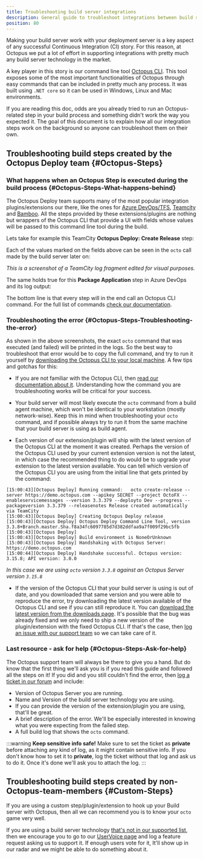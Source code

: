 ```yaml
---
title: Troubleshooting build server integrations
description: General guide to troubleshoot integrations between build servers such as TeamCity or Azure DevOps with Octopus Deploy
position: 80
---
```


Making your build server work with your deployment server is a key aspect of any successful Continuous Integration (CI) story. For this reason, at Octopus we put a lot of effort in supporting integrations with pretty much any build server technology in the market.

A key player in this story is our command line tool [Octopus CLI](/docs/octopus-rest-api/octopus-cli/index.md). This tool exposes some of the most important functionalities of Octopus through easy commands that can be included in pretty much any process. It was built using `.NET core` so it can be used in Windows, Linux and Mac environments.

If you are reading this doc, odds are you already tried to run an Octopus-related step in your build process and something didn't work the way you expected it. The goal of this document is to explain how all our integration steps work on the background so anyone can troubleshoot them on their own.

## Troubleshooting build steps created by the Octopus Deploy team {#Octopus-Steps}

### What happens when an Octopus Step is executed during the build process {#Octopus-Steps-What-happens-behind}

The Octopus Deploy team supports many of the most popular integration plugins/extensions our there, like the ones for [Azure DevOps/TFS](/docs/packaging-applications/build-servers/tfs-azure-devops/index.md), [Teamcity](/docs/packaging-applications/build-servers/teamcity.md) and [Bamboo](/docs/packaging-applications/build-servers/bamboo.md). All the steps provided by these extensions/plugins are nothing but wrappers of the Octopus CLI that provide a UI with fields whose values will be passed to this command line tool during the build.

Lets take for example this TeamCity **Octopus Deploy: Create Release** step:


Each of the values marked on the fields above can be seen in the `octo` call made by the build server later on:


*This is a screenshot of a TeamCity log fragment edited for visual purposes.*

The same holds true for this **Package Application** step in Azure DevOps and its log output:




The bottom line is that every step will in the end call an Octopus CLI command. For the full list of commands [check our documentation](/docs/octopus-rest-api/octopus-cli/index.md).

### Troubleshooting the error {#Octopus-Steps-Troubleshooting-the-error}

As shown in the above screenshots, the exact `octo` command that was executed (and failed) will be printed in the logs. So the best way to troubleshoot that error would be to copy the full command, and try to run it yourself by [downloading the Octopus CLI to your local machine](https://octopus.com/downloads). A few tips and gotchas for this:

- If you are not familiar with the Octopus CLI, then [read our documentation about it](/docs/octopus-rest-api/octopus-cli/index.md). Understanding how the command you are troubleshooting works will be critical for your success.

- Your build server will most likely execute the `octo` command from a build agent machine, which won't be identical to your workstation (mostly network-wise). Keep this in mind when troubleshooting your `octo` command, and if possible always try to run it from the same machine that your build server is using as build agent.

- Each version of our extension/plugin will ship with the latest version of the Octopus CLI at the moment it was created. Perhaps the version of the Octopus CLI used by your current extension version is not the latest, in which case the recommended thing to do would be to upgrade your extension to the latest version available. You can tell which version of the Octopus CLI you are using from the initial line that gets printed by the command:

```
[15:00:43][Octopus Deploy] Running command:   octo create-release --server https://demo.octopus.com --apikey SECRET --project OctoFX --enableservicemessages --version 3.3.379 --deployto Dev --progress --packageversion 3.3.379 --releasenotes Release created automatically via TeamCity
[15:00:43][Octopus Deploy] Creating Octopus Deploy release
[15:00:43][Octopus Deploy] Octopus Deploy Command Line Tool, version 3.3.8+Branch.master.Sha.f8a34fc6097785d7d382ddfaa9a7f009f29bc5fb
[15:00:43][Octopus Deploy]
[15:00:43][Octopus Deploy] Build environment is NoneOrUnknown
[15:00:43][Octopus Deploy] Handshaking with Octopus Server: https://demo.octopus.com
[15:00:44][Octopus Deploy] Handshake successful. Octopus version: 3.15.8; API version: 3.0.0
```
*In this case we are using `octo` version `3.3.8` against an Octopus Server version `3.15.8`*

- If the version of the Octopus CLI that your build server is using is out of date, and you downloaded that same version and you were able to reproduce the error, try downloading the latest version available of the Octopus CLI and see if you can still reproduce it. You can [download the latest version from the downloads page](https://octopus.com/downloads). It's possible that the bug was already fixed and we only need to ship a new version of the plugin/extension with the fixed Octopus CLI. If that's the case, then [log an issue with our support team](https://octopus.com/support) so we can take care of it.

### Last resource - ask for help {#Octopus-Steps-Ask-for-help}

The Octopus support team will always be there to give you a hand. But do know that the first thing we'll ask you is if you read this guide and followed all the steps on it! If you did and you still couldn't find the error, then [log a ticket in our forum](https://help.octopus.com) and include:

- Version of Octopus Server you are running.
- Name and Version of the build server technology you are using.
- If you can provide the version of the extension/plugin you are using, that'll be great.
- A brief description of the error. We'll be especially interested in knowing what you were expecting from the failed step.
- A full build log that shows the `octo` command.

:::warning
**Keep sensitive info safe!**
Make sure to set the ticket as **private** before attaching any kind of log, as it might contain sensitive info. If you don't know how to set it to **private**, log the ticket without that log and ask us to do it. Once it's done we'll ask you to attach the log.
:::


## Troubleshooting build steps created by non-Octopus-team-members {#Custom-Steps}

If you are using a custom step/plugin/extension to hook up your Build server with Octopus, then all we can recommend you is to know your `octo` game very well.

If you are using a build server technology [that's not in our supported list](/docs/octopus-rest-api/index.md), then we encourage you to go to our [UserVoice page](https://octopusdeploy.uservoice.com/) and log a feature request asking us to support it. If enough users vote for it, It'll show up in our radar and we might be able to do something about it.
